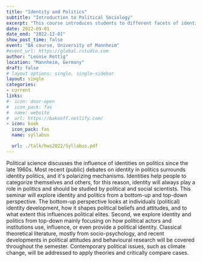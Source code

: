 ```yaml
---
title: "Identity and Politics"
subtitle: "Introduction to Political Sociology"
excerpt: "This course introduces students to different facets of identity in politics. It moreover covers how group identities are developed in the first place, and discusses what role identity plays for democracy."
date: 2022-09-01
date_end: "2022-12-01"
show_post_time: false
event: "BA course, University of Mannheim"
#event_url: https://global.rstudio.com
author: "Leonie Rettig"
location: "Mannheim, Germany"
draft: false
# layout options: single, single-sidebar
layout: single
categories:
- current
links:
#- icon: door-open
#  icon_pack: fas
#  name: website
#  url: https://bakeoff.netlify.com/
- icon: book
  icon_pack: fas
  name: syllabus

  url: ./talk/hws2022/Syllabus.pdf
---
```


Political science discusses the influence of identities on politics since the late 1960s. Most recent (public) debates on identity in politics surrounds identity politics, and it's polarizing mechanisms. Identities help people to categorize themselves and others, for this reason, identity will always play a role in politics and should be studied by political and social scientists. This seminar will explore identity and politics from a bottom-up and top-down perspective. The bottom-up perspective looks at individuals (political) identity development, how it shapes political beliefs and attitudes, and to what extent this influences political elites. Second, we explore identity and politics from top-down mainly focusing on how political actors and institutions use, influence, or even provide a political identity. Classical theoretical literature, mostly from socio-psychology, and recent developments in political attitudes and behavioural research will be covered throughout the semester. Contemporary political issues, such as climate change, will be addressed to apply theories and critically compare cases.

